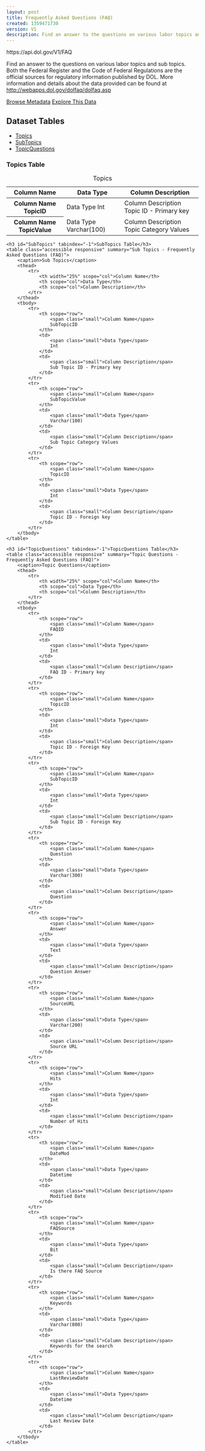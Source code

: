 ```yaml
---
layout: post
title: Frequently Asked Questions (FAQ)
created: 1359471730
version: V1
description: Find an answer to the questions on various labor topics and sub topics.
---
```


<div class="force_wrap apiurl">
<p>https://api.dol.gov/V1/FAQ</p>
</div>


<p>Find an answer to the questions on various labor topics and sub topics. Both the Federal Register and the Code of Federal Regulations are the official sources for regulatory information published by DOL. More information and details about the data provided can be found at <a href="http://webapps.dol.gov/dolfaq/dolfaq.asp">http://webapps.dol.gov/dolfaq/dolfaq.asp</a></p>

<a href ="http://api.dol.gov/V1/FAQ/$metadata" class="button radius button_dataset">Browse Metadata</a>
<a href ="https://devtools.dol.gov/APISampler/Home/Index1?datasetName=DOL%20FAQ" class="button radius button_dataset">Explore This Data</a>

## Dataset Tables

<div>
	<ul>
		<li><a href="#Topics">Topics</a></li>
		<li><a href="#SubTopics">SubTopics</a></li>
		<li><a href="#TopicQuestions">TopicQuestions</a></li>
	</ul>
</div>

<div>
	<h3 id="Topics" tabindex="-1">Topics Table</h3>
	<table class="accessible responsive" summary="Topics - Frequently Asked Questions (FAQ)">
		<caption>Topics</caption>
		<thead>
			<tr>
				<th scope="col">Column Name</th>
				<th scope="col">Data Type</th>
				<th scope="col">Column Description</th>
			</tr>
		</thead>
		<tbody>
			<tr>
				<th scope="row">
					<span class="small">Column Name</span>
					TopicID
				</th>
				<td>
					<span class="small">Data Type</span>
					Int
				</td>
				<td>
					<span class="small">Column Description</span>
					Topic ID - Primary key
				</td>
			</tr>
			<tr>
				<th scope="row">
					<span class="small">Column Name</span>
					TopicValue
				</th>
				<td>
					<span class="small">Data Type</span>
					Varchar(100)
				</td>
				<td>
					<span class="small">Column Description</span>
					Topic Category Values
				</td>
			</tr>
		</tbody>
	</table>

	<h3 id="SubTopics" tabindex="-1">SubTopics Table</h3>
	<table class="accessible responsive" summary="Sub Topics - Frequently Asked Questions (FAQ)">
		<caption>Sub Topics</caption>
		<thead>
			<tr>
				<th width="25%" scope="col">Column Name</th>
				<th scope="col">Data Type</th>
				<th scope="col">Column Description</th>
			</tr>
		</thead>
		<tbody>
			<tr>
				<th scope="row">
					<span class="small">Column Name</span>
					SubTopicID
				</th>
				<td>
					<span class="small">Data Type</span>
					Int
				</td>
				<td>
					<span class="small">Column Description</span>
					Sub Topic ID - Primary key
				</td>
			</tr>
			<tr>
				<th scope="row">
					<span class="small">Column Name</span>
					SubTopicValue
				</th>
				<td>
					<span class="small">Data Type</span>
					Varchar(100)
				</td>
				<td>
					<span class="small">Column Description</span>
					Sub Topic Category Values
				</td>
			</tr>
			<tr>
				<th scope="row">
					<span class="small">Column Name</span>
					TopicID
				</th>
				<td>
					<span class="small">Data Type</span>
					Int
				</td>
				<td>
					<span class="small">Column Description</span>
					Topic ID - Foreign key
				</td>
			</tr>
		</tbody>
	</table>

	<h3 id="TopicQuestions" tabindex="-1">TopicQuestions Table</h3>
	<table class="accessible responsive" summary="Topic Questions - Frequently Asked Questions (FAQ)">
		<caption>Topic Questions</caption>
		<thead>
			<tr>
				<th width="25%" scope="col">Column Name</th>
				<th scope="col">Data Type</th>
				<th scope="col">Column Description</th>
			</tr>
		</thead>
		<tbody>
			<tr>
				<th scope="row">
					<span class="small">Column Name</span>
					FAQID
				</th>
				<td>
					<span class="small">Data Type</span>
					Int
				</td>
				<td>
					<span class="small">Column Description</span>
					FAQ ID - Primary key
				</td>
			</tr>
			<tr>
				<th scope="row">
					<span class="small">Column Name</span>
					TopicID
				</th>
				<td>
					<span class="small">Data Type</span>
					Int
				</td>
				<td>
					<span class="small">Column Description</span>
					Topic ID - Foreign Key
				</td>
			</tr>
			<tr>
				<th scope="row">
					<span class="small">Column Name</span>
					SubTopicID
				</th>
				<td>
					<span class="small">Data Type</span>
					Int
				</td>
				<td>
					<span class="small">Column Description</span>
					Sub Topic ID - Foreign Key
				</td>
			</tr>
			<tr>
				<th scope="row">
					<span class="small">Column Name</span>
					Question
				</th>
				<td>
					<span class="small">Data Type</span>
					Varchar(300)
				</td>
				<td>
					<span class="small">Column Description</span>
					Question
				</td>
			</tr>
			<tr>
				<th scope="row">
					<span class="small">Column Name</span>
					Answer
				</th>
				<td>
					<span class="small">Data Type</span>
					Text
				</td>
				<td>
					<span class="small">Column Description</span>
					Question Answer
				</td>
			</tr>
			<tr>
				<th scope="row">
					<span class="small">Column Name</span>
					SourceURL
				</th>
				<td>
					<span class="small">Data Type</span>
					Varchar(200)
				</td>
				<td>
					<span class="small">Column Description</span>
					Source URL
				</td>
			</tr>
			<tr>
				<th scope="row">
					<span class="small">Column Name</span>
					Hits
				</th>
				<td>
					<span class="small">Data Type</span>
					Int
				</td>
				<td>
					<span class="small">Column Description</span>
					Number of Hits
				</td>
			</tr>
			<tr>
				<th scope="row">
					<span class="small">Column Name</span>
					DateMod
				</th>
				<td>
					<span class="small">Data Type</span>
					Datetime
				</td>
				<td>
					<span class="small">Column Description</span>
					Modified Date
				</td>
			</tr>
			<tr>
				<th scope="row">
					<span class="small">Column Name</span>
					FAQSource
				</th>
				<td>
					<span class="small">Data Type</span>
					Bit
				</td>
				<td>
					<span class="small">Column Description</span>
					Is there FAQ Source
				</td>
			</tr>
			<tr>
				<th scope="row">
					<span class="small">Column Name</span>
					Keywords
				</th>
				<td>
					<span class="small">Data Type</span>
					Varchar(800)
				</td>
				<td>
					<span class="small">Column Description</span>
					Keywords for the search
				</td>
			</tr>
			<tr>
				<th scope="row">
					<span class="small">Column Name</span>
					LastReviewDate
				</th>
				<td>
					<span class="small">Data Type</span>
					Datetime
				</td>
				<td>
					<span class="small">Column Description</span>
					Last Review Date
				</td>
			</tr>
		</tbody>
	</table>
</div>